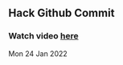 
 ## Hack Github Commit 
 ### Watch video <a href="https://www.youtube.com">here</a> 
 Mon 24 Jan 2022 
